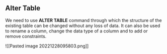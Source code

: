 
## Alter Table

We need to use **ALTER TABLE** command through which the structure of the existing table can be changed without any loss of data. It can also be used to rename a column, change the data type of a column and to add or remove constraints.

![[Pasted image 20221228095803.png]]

